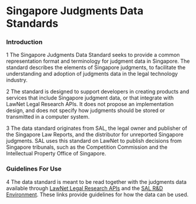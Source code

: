 # Singapore Judgments Data Standards

### Introduction

1	The Singapore Judgments Data Standard seeks to provide a common representation format and terminology for judgment data in Singapore. The standard describes the elements of Singapore judgments, to facilitate the understanding and adoption of judgments data in the legal technology industry. 

2	The standard is designed to support developers in creating products and services that include Singapore judgment data, or that integrate with LawNet Legal Research APIs. It does not propose an implementation design, and does not specify how judgments should be stored or transmitted in a computer system.

3	The data standard originates from SAL, the legal owner and publisher of the Singapore Law Reports, and the distributor for unreported Singapore judgments. SAL uses this standard on LawNet to publish decisions from Singapore tribunals, such as the Competition Commission and the Intellectual Property Office of Singapore.

### Guidelines For Use

4	The data standard is meant to be read together with the judgments data available through [LawNet Legal Research APIs](https://github.com/legaltechsal/LawNet-APIs) and the [SAL R&D Environment](https://github.com/legaltechsal/LawNetRD). These links provide guidelines for how the data can be used. 

 
